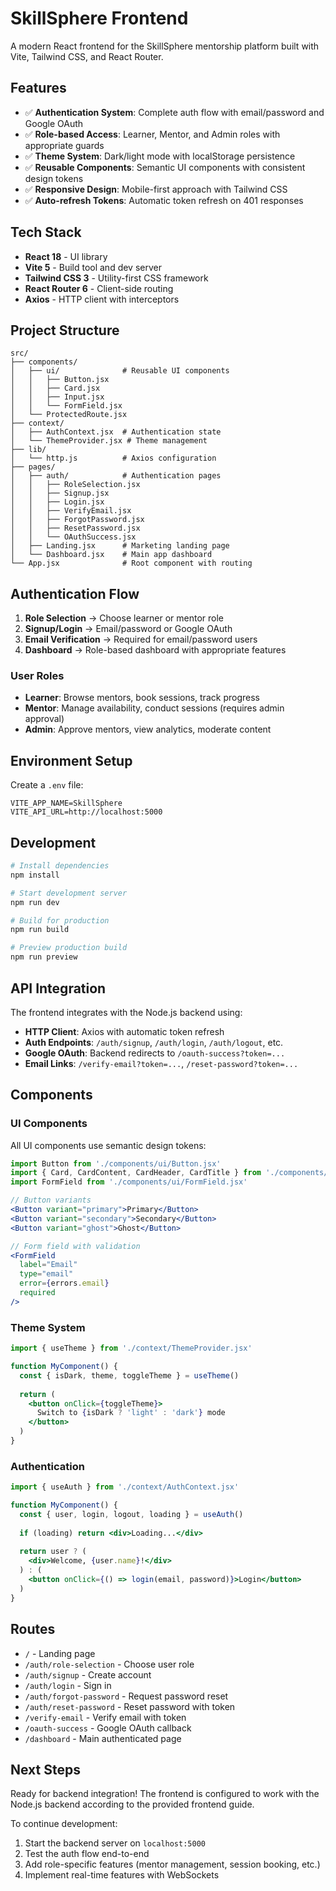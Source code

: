 # SkillSphere Frontend

A modern React frontend for the SkillSphere mentorship platform built with Vite, Tailwind CSS, and React Router.

## Features

- ✅ **Authentication System**: Complete auth flow with email/password and Google OAuth
- ✅ **Role-based Access**: Learner, Mentor, and Admin roles with appropriate guards
- ✅ **Theme System**: Dark/light mode with localStorage persistence
- ✅ **Reusable Components**: Semantic UI components with consistent design tokens
- ✅ **Responsive Design**: Mobile-first approach with Tailwind CSS
- ✅ **Auto-refresh Tokens**: Automatic token refresh on 401 responses

## Tech Stack

- **React 18** - UI library
- **Vite 5** - Build tool and dev server
- **Tailwind CSS 3** - Utility-first CSS framework
- **React Router 6** - Client-side routing
- **Axios** - HTTP client with interceptors

## Project Structure

```
src/
├── components/
│   ├── ui/              # Reusable UI components
│   │   ├── Button.jsx
│   │   ├── Card.jsx
│   │   ├── Input.jsx
│   │   └── FormField.jsx
│   └── ProtectedRoute.jsx
├── context/
│   ├── AuthContext.jsx  # Authentication state
│   └── ThemeProvider.jsx # Theme management
├── lib/
│   └── http.js          # Axios configuration
├── pages/
│   ├── auth/            # Authentication pages
│   │   ├── RoleSelection.jsx
│   │   ├── Signup.jsx
│   │   ├── Login.jsx
│   │   ├── VerifyEmail.jsx
│   │   ├── ForgotPassword.jsx
│   │   ├── ResetPassword.jsx
│   │   └── OAuthSuccess.jsx
│   ├── Landing.jsx      # Marketing landing page
│   └── Dashboard.jsx    # Main app dashboard
└── App.jsx              # Root component with routing
```

## Authentication Flow

1. **Role Selection** → Choose learner or mentor role
2. **Signup/Login** → Email/password or Google OAuth
3. **Email Verification** → Required for email/password users
4. **Dashboard** → Role-based dashboard with appropriate features

### User Roles

- **Learner**: Browse mentors, book sessions, track progress
- **Mentor**: Manage availability, conduct sessions (requires admin approval)
- **Admin**: Approve mentors, view analytics, moderate content

## Environment Setup

Create a `.env` file:

```env
VITE_APP_NAME=SkillSphere
VITE_API_URL=http://localhost:5000
```

## Development

```bash
# Install dependencies
npm install

# Start development server
npm run dev

# Build for production
npm run build

# Preview production build
npm run preview
```

## API Integration

The frontend integrates with the Node.js backend using:

- **HTTP Client**: Axios with automatic token refresh
- **Auth Endpoints**: `/auth/signup`, `/auth/login`, `/auth/logout`, etc.
- **Google OAuth**: Backend redirects to `/oauth-success?token=...`
- **Email Links**: `/verify-email?token=...`, `/reset-password?token=...`

## Components

### UI Components

All UI components use semantic design tokens:

```jsx
import Button from './components/ui/Button.jsx'
import { Card, CardContent, CardHeader, CardTitle } from './components/ui/Card.jsx'
import FormField from './components/ui/FormField.jsx'

// Button variants
<Button variant="primary">Primary</Button>
<Button variant="secondary">Secondary</Button>
<Button variant="ghost">Ghost</Button>

// Form field with validation
<FormField
  label="Email"
  type="email"
  error={errors.email}
  required
/>
```

### Theme System

```jsx
import { useTheme } from './context/ThemeProvider.jsx'

function MyComponent() {
  const { isDark, theme, toggleTheme } = useTheme()
  
  return (
    <button onClick={toggleTheme}>
      Switch to {isDark ? 'light' : 'dark'} mode
    </button>
  )
}
```

### Authentication

```jsx
import { useAuth } from './context/AuthContext.jsx'

function MyComponent() {
  const { user, login, logout, loading } = useAuth()
  
  if (loading) return <div>Loading...</div>
  
  return user ? (
    <div>Welcome, {user.name}!</div>
  ) : (
    <button onClick={() => login(email, password)}>Login</button>
  )
}
```

## Routes

- `/` - Landing page
- `/auth/role-selection` - Choose user role
- `/auth/signup` - Create account
- `/auth/login` - Sign in
- `/auth/forgot-password` - Request password reset
- `/auth/reset-password` - Reset password with token
- `/verify-email` - Verify email with token
- `/oauth-success` - Google OAuth callback
- `/dashboard` - Main authenticated page

## Next Steps

Ready for backend integration! The frontend is configured to work with the Node.js backend according to the provided frontend guide.

To continue development:
1. Start the backend server on `localhost:5000`
2. Test the auth flow end-to-end
3. Add role-specific features (mentor management, session booking, etc.)
4. Implement real-time features with WebSockets
